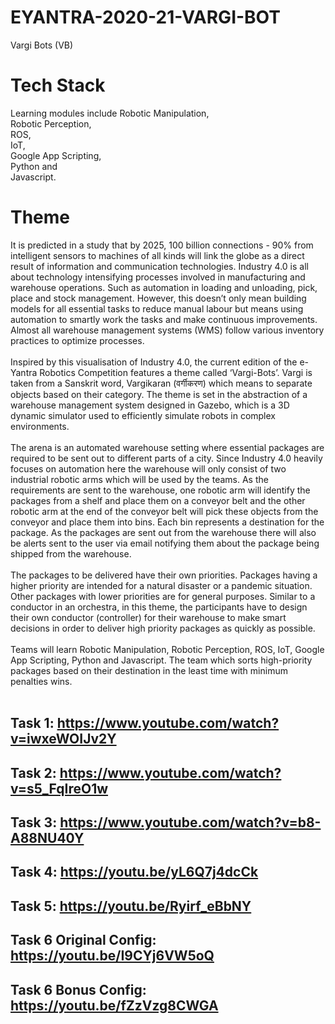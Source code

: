 # EYANTRA-2020-21-VARGI-BOT

Vargi Bots (VB)
# Tech Stack
Learning modules include Robotic Manipulation, <br>
Robotic Perception, <br>
ROS, <br>
IoT, <br>
Google App Scripting,<br> 
Python and <br>
Javascript.<br>

# Theme
It is predicted in a study that by 2025, 100 billion connections - 90% from intelligent sensors to machines of all kinds will link the globe as a direct result of information and communication technologies. Industry 4.0 is all about technology intensifying processes involved in manufacturing and warehouse operations. Such as automation in loading and unloading, pick, place and stock management. However, this doesn’t only mean building models for all essential tasks to reduce manual labour but means using automation to smartly work the tasks and make continuous improvements. Almost all warehouse management systems (WMS) follow various inventory practices to optimize processes.<br>
<br>
Inspired by this visualisation of Industry 4.0, the current edition of the e-Yantra Robotics Competition features a theme called ‘Vargi-Bots’. Vargi is taken from a Sanskrit word, Vargikaran (वर्गीकरण) which means to separate objects based on their category. The theme is set in the abstraction of a warehouse management system designed in Gazebo, which is a 3D dynamic simulator used to efficiently simulate robots in complex environments.<br>
<br>
The arena is an automated warehouse setting where essential packages are required to be sent out to different parts of a city. Since Industry 4.0 heavily focuses on automation here the warehouse will only consist of two industrial robotic arms which will be used by the teams. As the requirements are sent to the warehouse, one robotic arm will identify the packages from a shelf and place them on a conveyor belt and the other robotic arm at the end of the conveyor belt will pick these objects from the conveyor and place them into bins. Each bin represents a destination for the package. As the packages are sent out from the warehouse there will also be alerts sent to the user via email notifying them about the package being shipped from the warehouse.<br>
<br>
The packages to be delivered have their own priorities. Packages having a higher priority are intended for a natural disaster or a pandemic situation. Other packages with lower priorities are for general purposes. Similar to a conductor in an orchestra, in this theme, the participants have to design their own conductor (controller) for their warehouse to make smart decisions in order to deliver high priority packages as quickly as possible.<br>
<br>
Teams will learn Robotic Manipulation, Robotic Perception, ROS, IoT, Google App Scripting, Python and Javascript. The team which sorts high-priority packages based on their destination in the least time with minimum penalties wins.<br>
<br>


## Task 1: https://www.youtube.com/watch?v=iwxeWOIJv2Y
## Task 2: https://www.youtube.com/watch?v=s5_FqIreO1w
## Task 3: https://www.youtube.com/watch?v=b8-A88NU40Y
## Task 4: https://youtu.be/yL6Q7j4dcCk
## Task 5: https://youtu.be/Ryirf_eBbNY
## Task 6 Original Config: https://youtu.be/I9CYj6VW5oQ
## Task 6 Bonus Config: https://youtu.be/fZzVzg8CWGA 

